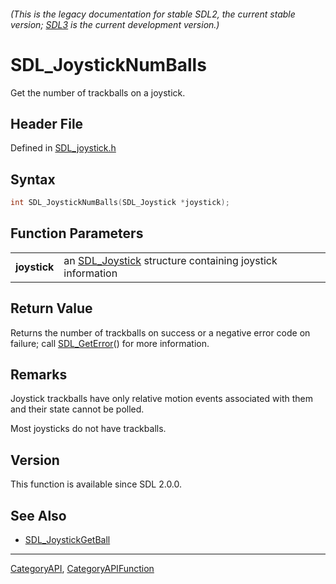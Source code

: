 ###### (This is the legacy documentation for stable SDL2, the current stable version; [SDL3](https://wiki.libsdl.org/SDL3/) is the current development version.)
# SDL_JoystickNumBalls

Get the number of trackballs on a joystick.

## Header File

Defined in [SDL_joystick.h](https://github.com/libsdl-org/SDL/blob/SDL2/include/SDL_joystick.h)

## Syntax

```c
int SDL_JoystickNumBalls(SDL_Joystick *joystick);

```

## Function Parameters

|                  |                                                                           |
| ---------------- | ------------------------------------------------------------------------- |
| **joystick**     | an [SDL_Joystick](SDL_Joystick) structure containing joystick information |

## Return Value

Returns the number of trackballs on success or a negative error code on
failure; call [SDL_GetError](SDL_GetError)() for more information.

## Remarks

Joystick trackballs have only relative motion events associated with them
and their state cannot be polled.

Most joysticks do not have trackballs.

## Version

This function is available since SDL 2.0.0.

## See Also

- [SDL_JoystickGetBall](SDL_JoystickGetBall)

----
[CategoryAPI](CategoryAPI), [CategoryAPIFunction](CategoryAPIFunction)

